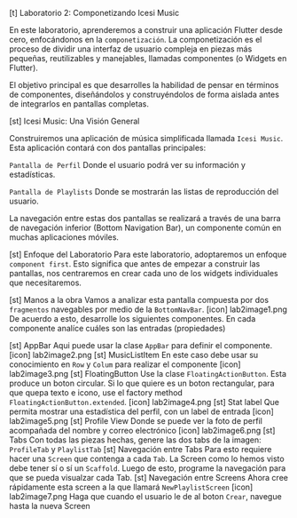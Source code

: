 [t] Laboratorio 2: Componetizando Icesi Music

En este laboratorio, aprenderemos a construir una aplicación Flutter desde cero, enfocándonos en la `componetización`. La componetización es el proceso de dividir una interfaz de usuario compleja en piezas más pequeñas, reutilizables y manejables, llamadas componentes (o Widgets en Flutter).

El objetivo principal es que desarrolles la habilidad de pensar en términos de componentes, diseñándolos y construyéndolos de forma aislada antes de integrarlos en pantallas completas.

[st] Icesi Music: Una Visión General

Construiremos una aplicación de música simplificada llamada `Icesi Music`. Esta aplicación contará con dos pantallas principales:

`Pantalla de Perfil` Donde el usuario podrá ver su información y estadísticas.

`Pantalla de Playlists` Donde se mostrarán las listas de reproducción del usuario.

La navegación entre estas dos pantallas se realizará a través de una barra de navegación inferior (Bottom Navigation Bar), un componente común en muchas aplicaciones móviles.

[st] Enfoque del Laboratorio
Para este laboratorio, adoptaremos un enfoque `component first`. Esto significa que antes de empezar a construir las pantallas, nos centraremos en crear cada uno de los widgets individuales que necesitaremos.

[st] Manos a la obra
Vamos a analizar esta pantalla compuesta por dos `fragmentos` navegables por medio de la `BottomNavBar`.
[icon] lab2image1.png
De acuerdo a esto, desarrolle los siguientes componentes. En cada componente analíce cuáles son las entradas (propiedades)

[st] AppBar
Aqui puede usar la clase `AppBar` para definir el componente.
[icon] lab2image2.png
[st] MusicListItem
En este caso debe usar su conocimiento en `Row` y `Colum` para realizar el componente
[icon] lab2image3.png
[st] FloatingButton
Use la clase `FloatingActionButton`. Esta produce un boton circular. Si lo que quiere es un boton rectangular, para que quepa texto e icono, use el factory method `FloatingActionButton.extended`.
[icon] lab2image4.png
[st] Stat label
Que permita mostrar una estadística del perfil, con un label de entrada
[icon] lab2image5.png
[st] Profile View
Donde se puede ver la foto de perfil acompañada del nombre y correo electrónico
[icon] lab2image6.png
[st] Tabs
Con todas las piezas hechas, genere las dos tabs de la imagen: `ProfileTab` y `PlaylistTab`
[st] Navegación entre Tabs
Para esto requiere hacer una `Screen` que contenga a cada `Tab`. La Screen como lo hemos visto debe tener sí o sí un `Scaffold`.
Luego de esto, programe la navegación para que se pueda visualzar cada Tab.
[st] Navegación entre Screens
Ahora cree rápidamente esta screen a la que llamará `NewPlaylistScreen`
[icon] lab2image7.png
Haga que cuando el usuario le de al boton `Crear`, navegue hasta la nueva Screen
